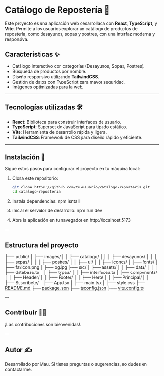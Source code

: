 # Catálogo de Repostería 🍰

Este proyecto es una aplicación web desarrollada con **React**, **TypeScript**, y **Vite**. Permite a los usuarios explorar un catálogo de productos de repostería, como desayunos, sopas y postres, con una interfaz moderna y responsiva.

## Características ✨
- Catálogo interactivo con categorías (Desayunos, Sopas, Postres).
- Búsqueda de productos por nombre.
- Diseño responsivo utilizando **TailwindCSS**.
- Gestión de datos con TypeScript para mayor seguridad.
- Imágenes optimizadas para la web.

---

## Tecnologías utilizadas 🛠️
- **React**: Biblioteca para construir interfaces de usuario.
- **TypeScript**: Superset de JavaScript para tipado estático.
- **Vite**: Herramienta de desarrollo rápida y ligera.
- **TailwindCSS**: Framework de CSS para diseño rápido y eficiente.

---

## Instalación 🚀

Sigue estos pasos para configurar el proyecto en tu máquina local:

1. Clona este repositorio:
   ```bash
   git clone https://github.com/tu-usuario/catalogo-reposteria.git
   cd catalogo-reposteria

2. Instala dependencias:
    npm isntall

3. inicial el servidor de desarrollo:
    npm run dev

4. Abre la aplicación en tu navegador en http://localhost:5173

--

## Estructura del proyecto
├── public/
│   ├── images/
│   │   ├── catalogo/
│   │   │   ├── desayunos/
│   │   │   ├── sopas/
│   │   │   ├── postres/
│   │   ├── ui/
│   │       ├── iconos/
│   ├── fonts/
│   ├── favicon.png
│   ├── og.jpg
├── src/
│   ├── assets/
│   │   ├── data/
│   │   │   ├── database.ts
│   │   ├── types/
│   │       ├── interfaces.ts
│   ├── components/
│   │   ├── Header/
│   │   ├── Footer/
│   │   ├── Hero/
│   │   ├── Principal/
│   │   ├── Suscribete/
│   ├── App.tsx
│   ├── main.tsx
│   ├── style.css
├── [README.md](http://_vscodecontentref_/1)
├── [package.json](http://_vscodecontentref_/2)
├── [tsconfig.json](http://_vscodecontentref_/3)
├── [vite.config.ts](http://_vscodecontentref_/4)

--

## Contribuir 🧑‍💻
¡Las contribuciones son bienvenidas!.

--

## Autor ✍️
Desarrollado por Mau. Si tienes preguntas o sugerencias, no dudes en contactarme.